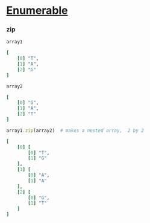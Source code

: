 # [Enumerable](http://ruby-doc.org/core-2.3.0/Enumerable.html)

### zip

```ruby
array1

[
    [0] "T",
    [1] "A",
    [2] "G"
]

array2

[
    [0] "G",
    [1] "A",
    [2] "T"
]

array1.zip(array2)  # makes a nested array,  2 by 2

[
    [0] [
        [0] "T",
        [1] "G"
    ],
    [1] [
        [0] "A",
        [1] "A"
    ],
    [2] [
        [0] "G",
        [1] "T"
    ]
]
```
